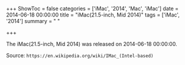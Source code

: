 +++
ShowToc = false
categories = ['iMac', '2014', 'Mac', 'iMac']
date = 2014-06-18 00:00:00
title = "iMac(21.5-inch, Mid 2014)"
tags = ['iMac', '2014']
summary = " "

+++

The iMac(21.5-inch, Mid 2014) was released on 2014-06-18 00:00:00.

Source: `https://en.wikipedia.org/wiki/IMac_(Intel-based)`


